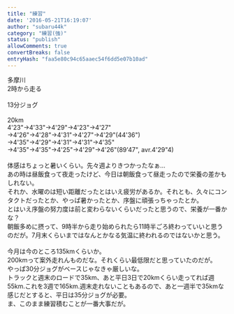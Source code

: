 ```yaml
---
title: "練習"
date: '2016-05-21T16:19:07'
author: "subaru44k"
category: "練習(強)"
status: "publish"
allowComments: true
convertBreaks: false
entryHash: "faa5e80c94c65aaec54f6dd5e07b10ad"
---
```

多摩川<br>
2時から走る<br>
<br>
13分ジョグ<br>
<br>
20km<br>
4'23"→4'33"→4'29"→4'23"→4'27"<br>
→4'26"→4'28"→4'31"→4'27"→4'29"(44'36")<br>
→4'35"→4'29"→4'31"→4'31"→4'35"<br>
→4'35"→4'35"→4'25"→4'29"→4'26"(89'47", avr.4'29"4)<br>
<br>
体感はちょっと暑いくらい。先々週よりきつかったなぁ…<br>
あの時は昼飯食って夜走ったけど、今日は朝飯食って昼走ったので栄養の差かもしれない。<br>
それか、水曜のは短い距離だったとはいえ疲労があるか。それとも、久々にコンタクトだったとか、やっぱ暑かったとか、序盤に頑張っちゃったとか。<br>
とはいえ序盤の努力度は前と変わらないくらいだったと思うので、栄養が一番かな？<br>
朝飯多めに摂って、9時半から走り始められたら11時半ごろ終わっていいと思うのだが。7月末くらいまではなんとかなる気温に終われるのではないかと思う。<br>
<br>
今月は今のところ135kmくらいか。<br>
200kmって案外走れんものだな。それくらい最低限だと思っていたのだが。<br>
やっぱ30分ジョグがベースじゃなきゃ厳しいな。<br>
トラックと週末のロードで35km、あと平日3日で20kmくらい走ってれば週55km.これを3週で165km.週末走れないこともあるので、あと一週半で35kmな感じだとすると、平日は35分ジョグが必要。<br>
ま、このまま練習積むことが一番大事だが。
